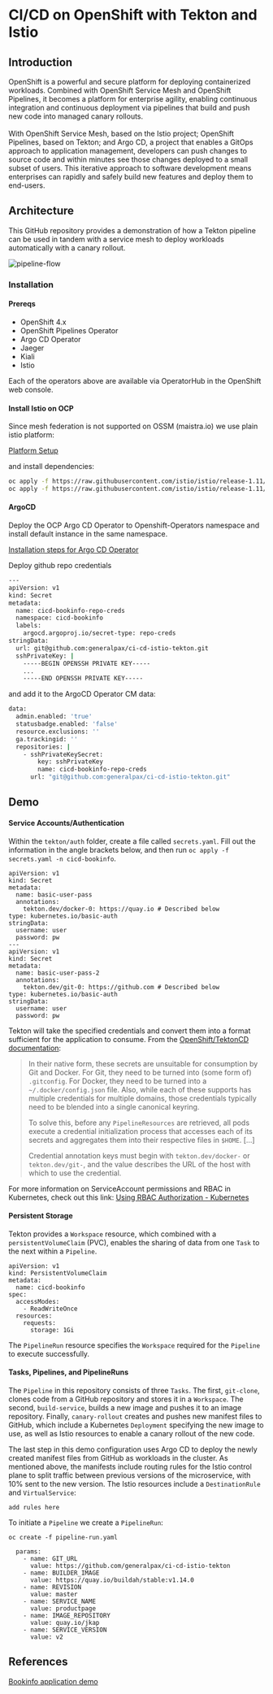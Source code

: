 # CI/CD on OpenShift with Tekton and Istio
## Introduction
OpenShift is a powerful and secure platform for deploying containerized workloads. Combined with OpenShift Service Mesh and OpenShift Pipelines, it becomes a platform for enterprise agility, enabling continuous integration and continuous deployment via pipelines that build and push new code into managed canary rollouts. <br><br>With OpenShift Service Mesh, based on the Istio project; OpenShift Pipelines, based on Tekton; and Argo CD, a project that enables a GitOps approach to application management, developers can push changes to source code and within minutes see those changes deployed to a small subset of users. This iterative approach to software development means enterprises can rapidly and safely build new features and deploy them to end-users.

## Architecture

This GitHub repository provides a demonstration of how a Tekton pipeline can be used in tandem with a service mesh to deploy workloads automatically with a canary rollout.

![pipeline-flow](images/flow-tekton-istio.png)

### Installation

#### Prereqs
- OpenShift 4.x
- OpenShift Pipelines Operator
- Argo CD Operator
- Jaeger
- Kiali
- Istio

Each of the operators above are available via OperatorHub in the OpenShift web console.

#### Install Istio on OCP

Since mesh federation is not supported on OSSM (maistra.io) we use plain istio platform: 

[Platform Setup](https://istio.io/latest/docs/setup/platform-setup/openshift/)

and install dependencies:

```sh
oc apply -f https://raw.githubusercontent.com/istio/istio/release-1.11/samples/addons/grafana.yaml -n istio-system
oc apply -f https://raw.githubusercontent.com/istio/istio/release-1.11/samples/addons/prometheus.yaml -n istio-system
```
#### ArgoCD
Deploy the OCP Argo CD Operator to Openshift-Operators namespace and install default instance in the same namespace. 

[Installation steps for Argo CD Operator](https://argocd-operator.readthedocs.io/en/latest/install/openshift/)

Deploy github repo credentials

```sh
---
apiVersion: v1
kind: Secret
metadata:
  name: cicd-bookinfo-repo-creds
  namespace: cicd-bookinfo
  labels:
    argocd.argoproj.io/secret-type: repo-creds
stringData:
  url: git@github.com:generalpax/ci-cd-istio-tekton.git
  sshPrivateKey: |
    -----BEGIN OPENSSH PRIVATE KEY-----
    ...
    -----END OPENSSH PRIVATE KEY-----
```

and add it to the ArgoCD Operator CM data:

```sh
data:
  admin.enabled: 'true'
  statusbadge.enabled: 'false'
  resource.exclusions: ''
  ga.trackingid: ''
  repositories: |
    - sshPrivateKeySecret:
        key: sshPrivateKey
        name: cicd-bookinfo-repo-creds
      url: "git@github.com:generalpax/ci-cd-istio-tekton.git"
```
## Demo

#### Service Accounts/Authentication

Within the `tekton/auth` folder, create a file called `secrets.yaml`. Fill out the information in the angle brackets below, and then run `oc apply -f secrets.yaml -n cicd-bookinfo`.

```
apiVersion: v1
kind: Secret
metadata:
  name: basic-user-pass
  annotations:
    tekton.dev/docker-0: https://quay.io # Described below
type: kubernetes.io/basic-auth
stringData:
  username: user
  password: pw
---
apiVersion: v1
kind: Secret
metadata:
  name: basic-user-pass-2
  annotations:
    tekton.dev/git-0: https://github.com # Described below
type: kubernetes.io/basic-auth
stringData:
  username: user
  password: pw
```

Tekton will take the specified credentials and convert them into a format sufficient for the application to consume. From the [OpenShift/TektonCD documentation](https://github.com/openshift/tektoncd-pipeline/blob/release-v0.11.3/docs/auth.md):

>In their native form, these secrets are unsuitable for consumption by Git and Docker. For Git, they need to be turned into (some form of) `.gitconfig`. For Docker, they need to be turned into a `~/.docker/config.json` file. Also, while each of these supports has multiple credentials for multiple domains, those credentials typically need to be blended into a single canonical keyring.
>
>To solve this, before any `PipelineResources` are retrieved, all pods execute a credential initialization process that accesses each of its secrets and aggregates them into their respective files in `$HOME`. [...]
>
>Credential annotation keys must begin with `tekton.dev/docker-` or `tekton.dev/git-`, and the value describes the URL of the host with which to use the credential.

For more information on ServiceAccount permissions and RBAC in Kubernetes, check out this link: [Using RBAC Authorization - Kubernetes](https://kubernetes.io/docs/reference/access-authn-authz/rbac/#service-account-permissions)

#### Persistent Storage

Tekton provides a `Workspace` resource, which combined with a `persistentVolumeClaim` (PVC), enables the sharing of data from one `Task` to the next within a `Pipeline`. 

```
apiVersion: v1
kind: PersistentVolumeClaim
metadata:
  name: cicd-bookinfo
spec:
  accessModes:
    - ReadWriteOnce
  resources:
    requests:
      storage: 1Gi
```
The `PipelineRun` resource specifies the `Workspace` required for the `Pipeline` to execute successfully.

#### Tasks, Pipelines, and PipelineRuns

The `Pipeline` in this repository consists of three `Tasks`. The first, `git-clone`, clones code from a GitHub repository and stores it in a `Workspace`. The second, `build-service`, builds a new image and pushes it to an image repository. Finally, `canary-rollout` creates and pushes new manifest files to GitHub, which include a Kubernetes `Deployment` specifying the new image to use, as well as Istio resources to enable a canary rollout of the new code.

The last step in this demo configuration uses Argo CD to deploy the newly created manifest files from GitHub as workloads in the cluster. As mentioned above, the manifests include routing rules for the Istio control plane to split traffic between previous versions of the microservice, with 10% sent to the new version. The Istio resources include a `DestinationRule` and `VirtualService`:

```
add rules here
```

To initiate a `Pipeline` we create a `PipelineRun`:
```
oc create -f pipeline-run.yaml
```

```
  params:
    - name: GIT_URL
      value: https://github.com/generalpax/ci-cd-istio-tekton 
    - name: BUILDER_IMAGE
      value: https://quay.io/buildah/stable:v1.14.0
    - name: REVISION
      value: master
    - name: SERVICE_NAME
      value: productpage
    - name: IMAGE_REPOSITORY
      value: quay.io/jkap
    - name: SERVICE_VERSION
      value: v2
```

## References

[Bookinfo application demo](https://github.com/tnscorcoran/openshift-servicemesh)